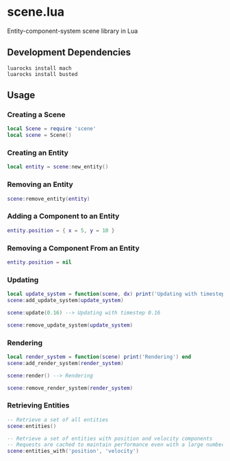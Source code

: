 scene.lua
==========

Entity-component-system scene library in Lua

## Development Dependencies

    luarocks install mach
    luarocks install busted

## Usage
### Creating a Scene

```lua
local Scene = require 'scene'
local scene = Scene()
```

### Creating an Entity

```lua
local entity = scene:new_entity()
```

### Removing an Entity

```lua
scene:remove_entity(entity)
```

### Adding a Component to an Entity

```lua
entity.position = { x = 5, y = 10 }
```

### Removing a Component From an Entity

```lua
entity.position = nil
```

### Updating

```lua
local update_system = function(scene, dx) print('Updating with timestep ' .. dx) end
scene:add_update_system(update_system)

scene:update(0.16) --> Updating with timestep 0.16

scene:remove_update_system(update_system)
```

### Rendering

```lua
local render_system = function(scene) print('Rendering') end
scene:add_render_system(render_system)

scene:render() --> Rendering

scene:remove_render_system(render_system)
```

### Retrieving Entities

```lua
-- Retrieve a set of all entities
scene:entities()

-- Retrieve a set of entities with position and velocity components
-- Requests are cached to maintain performance even with a large number of entities
scene:entities_with('position', 'velocity')
```
